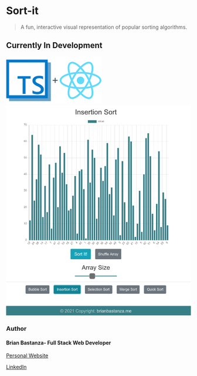 # Sort-it

> A fun, interactive visual representation of popular sorting algorithms.

## Currently In Development

![typescript-react](MDimages/typescript-react.png)
![screenshot](MDimages/screenshot.png)

### Author

#### Brian Bastanza- Full Stack Web Developer

<a href="https://www.brianbastanza.me/" target="_blank" rel="noopener">Personal Website</a>

[LinkedIn](https://www.linkedin.com/in/bbastanza)
